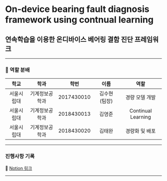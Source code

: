 # On-device bearing fault diagnosis framework using contnual learning
## 연속학습을 이용한 온디바이스 베어링 결함 진단 프레임워크
___
### 🎯 역할 분배
| 학교 | 학과 | 학번 | 이름 | 역할 |
|:---:|:---:|:---:|:---:|:---:|
| 서울시립대 | 기계정보공학과 | 2017430010 | 김수현 (팀장) | 경량 모델 개발 |
| 서울시립대 | 기계정보공학과 | 2018430013 | 김영준 | Continual Learning |
| 서울시립대 | 기계정보공학과 | 2018430020 | 김태완 |  경량화 및 배포 | 
___
### 진행사항 기록
📒 [Notion 링크](https://www.notion.so/skipper0527/ec8fc8de10b7419aa06d0580e2a9dbe4?pvs=4)<br>

___
